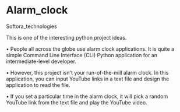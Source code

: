 # Alarm_clock
Softora_technologies

This is one of the interesting python project ideas.

• People all across the globe use alarm clock applications. It is quite a simple Command
Line Interface (CLI) Python application for an intermediate-level developer.

• However, this project isn't your run-of-the-mill alarm clock. In this application, you can
input YouTube links in a text file and design the application to read the file.

• If you set a particular time in the alarm clock, it will pick a random YouTube link from the
text file and play the YouTube video.
